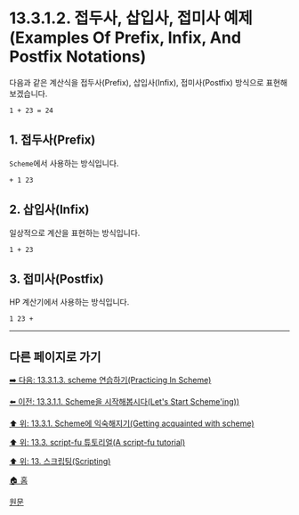 # 13.3.1.2. 접두사, 삽입사, 접미사 예제(Examples Of Prefix, Infix, And Postfix Notations)
다음과 같은 계산식을 접두사(Prefix), 삽입사(Infix), 접미사(Postfix) 방식으로 표현해 보겠습니다.
```
1 + 23 = 24
```

## 1. 접두사(Prefix)
`Scheme`에서 사용하는 방식입니다.

```
+ 1 23
```

## 2. 삽입사(Infix)
일상적으로 계산을 표현하는 방식입니다.

```
1 + 23
```

## 3. 접미사(Postfix)
HP 계산기에서 사용하는 방식입니다.

```
1 23 +
```

***

## 다른 페이지로 가기

[➡️ 다음: 13.3.1.3. scheme 연습하기(Practicing In Scheme)](./13-03-01-03-practicing_in_scheme.md)

[⬅️ 이전: 13.3.1.1. Scheme을 시작해봅시다(Let's Start Scheme'ing))](./13-03-01-01-lets_start_schemeing.md)

[⬆️ 위: 13.3.1. Scheme에 익숙해지기(Getting acquainted with scheme)](./13-03-01-00-getting-acquainted-with-scheme.md)

[⬆️ 위: 13.3. script-fu 튜토리얼(A script-fu tutorial)](./13-03-00-a-script-fu-tutorial.md)

[⬆️ 위: 13. 스크립팅(Scripting)](./13-00-scripting.md)

[🏠 홈](./00-home.md)

[원문](https://docs.gimp.org/2.10/ko/gimp-using-script-fu-tutorial.html#idm9589)
